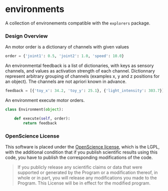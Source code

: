 environments
============

A collection of environements compatible with the `explorers` package.


### Design Overview

An motor order is a dictionary of channels with given values

```python
order = {'joint1': 0.5, 'joint2': 1.0, 'speed': 10.0}
```

An environmental feedback is a list of dictionaries, with keys as sensory channels, and values as activation strength of each channel. Dictionnary represent arbitrary grouping of channels (examples x, y and z positions for an object). The channels are not apriori known in advance.

```python
feedback = [{'toy_x': 34.2, 'toy_y': 25.1}, {'light_intensity': 303.7}]
```

An environment execute motor orders.

```python
class Environment(object):

    def execute(self, order):
        return feedback
```


### OpenScience License

This software is placed under the [OpenScience license](http://fabien.benureau.com/openscience.html), which is the LGPL, with the additional condition that if you publish scientific results using this code, you have to publish the corresponding modifications of the code.

> If you publicly release any scientific claims or data that were supported or generated by the Program or a modification thereof, in whole or in part, you will release any modifications you made to the Program. This License will be in effect for the modified program.

